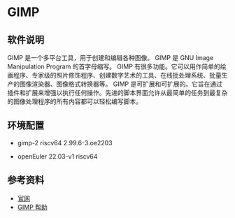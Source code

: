 # GIMP

## 软件说明

GIMP 是一个多平台工具，用于创建和编辑各种图像。 GIMP 是 GNU Image Manipulation Program 的首字母缩写。 GIMP 有很多功能。它可以用作简单的绘画程序、专家级的照片修饰程序、创建数字艺术的工具、在线批处理系统、批量生产的图像渲染器、图像格式转换器等。 GIMP 是可扩展和可扩展的。它旨在通过插件和扩展来增强以执行任何操作。先进的脚本界面允许从最简单的任务到最复杂的图像处理程序的所有内容都可以轻松编写脚本。

## 环境配置

- gimp-2 riscv64 2.99.6-3.oe2203

- openEuler 22.03-v1 riscv64

## 参考资料

- [官网](https://www.gimp.org)
- [GIMP 帮助](https://www.gimp.org/docs/userfaq.html)
